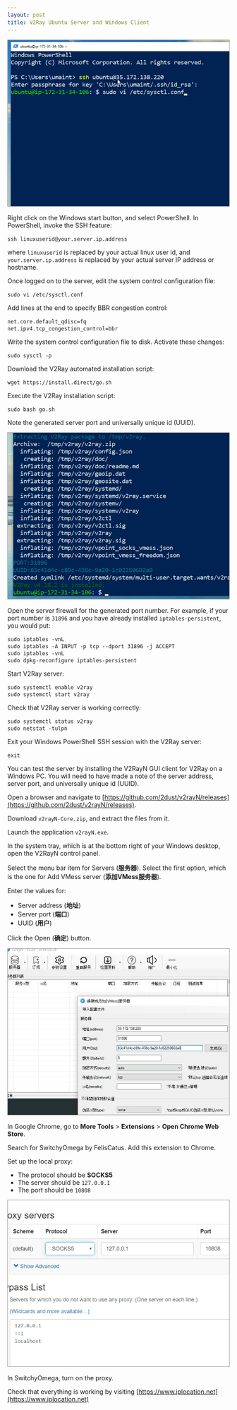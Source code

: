```yaml
---
layout: post
title: V2Ray Ubuntu Server and Windows Client
---
```


![Windows PowerShell SSH](/images/v2ray-windows-001.png)

Right click on the Windows start button, and select PowerShell. In PowerShell, invoke the SSH feature:

```
ssh linuxuserid@your.server.ip.address
```

where `linuxuserid` is replaced by your actual linux user id, and `your.server.ip.address` is replaced by your actual server IP address or hostname.

Once logged on to the server, edit the system control configuration file:

```
sudo vi /etc/sysctl.conf
```

Add lines at the end to specify BBR congestion control:

```
net.core.default_qdisc=fq
net.ipv4.tcp_congestion_control=bbr
```

Write the system control configuration file to disk. Activate these changes:

```
sudo sysctl -p
```

Download the V2Ray automated installation script:

```
wget https://install.direct/go.sh
```

Execute the V2Ray installation script:

```
sudo bash go.sh
```

Note the generated server port and universally unique id (UUID).

![V2Ray generated port and UUID](/images/v2ray-windows-002.png)

Open the server firewall for the generated port number. For example, if your port number is `31896` and you have already installed `iptables-persistent`, you would put:

```
sudo iptables -vnL
sudo iptables -A INPUT -p tcp --dport 31896 -j ACCEPT
sudo iptables -vnL
sudo dpkg-reconfigure iptables-persistent
```

Start V2Ray server:

```
sudo systemctl enable v2ray
sudo systemctl start v2ray
```

Check that V2Ray server is working correctly:

```
sudo systemctl status v2ray
sudo netstat -tulpn
```

Exit your Windows PowerShell SSH session with the V2Ray server:

```
exit
```

You can test the server by installing the V2RayN GUI client for V2Ray on a Windows PC. You will need to have made a note of the server address, server port, and universally unique id (UUID).

Open a browser and navigate to [https://github.com/2dust/v2rayN/releases](https://github.com/2dust/v2rayN/releases).

Download `v2rayN-Core.zip`, and extract the files from it.

Launch the application `v2rayN.exe`.

In the system tray, which is at the bottom right of your Windows desktop, open the V2RayN control panel. 

Select the menu bar item for Servers (**服务器**). Select the first option, which is the one for Add VMess server (**添加VMess服务器**). 

Enter the values for:

* Server address (**地址**)
* Server port (**端口**)
* UUID (**用户**)

Click the Open (**确定**) button.

![V2RayN Vmess V2Ray server configuration](/images/v2ray-windows-003.png)

In Google Chrome, go to **More Tools** > **Extensions** > **Open Chrome Web Store**. 

Search for SwitchyOmega by FelisCatus. Add this extension to Chrome. 

Set up the local proxy:

* The protocol should be **SOCKS5**
* The server should be `127.0.0.1`
* The port should be `10808`

![SwitchyOmega SOCKS5 proxy on localhost](/images/v2ray-windows-004.png)

In SwitchyOmega, turn on the proxy. 

Check that everything is working by visiting [https://www.iplocation.net](https://www.iplocation.net)
